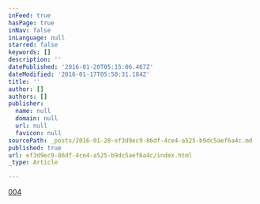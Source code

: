```yaml
---
inFeed: true
hasPage: true
inNav: false
inLanguage: null
starred: false
keywords: []
description: ''
datePublished: '2016-01-20T05:15:06.467Z'
dateModified: '2016-01-17T05:50:31.184Z'
title: ''
author: []
authors: []
publisher:
  name: null
  domain: null
  url: null
  favicon: null
sourcePath: _posts/2016-01-20-ef3d9ec9-86df-4ce4-a525-b9dc5aef6a4c.md
published: true
url: ef3d9ec9-86df-4ce4-a525-b9dc5aef6a4c/index.html
_type: Article

---
```

[004][0]

[0]: https://www.youtube.com/watch?v=iAiXTdmsbwI